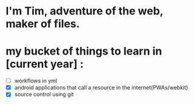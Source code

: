 # I'm Tim, adventure of the web, maker of files.
# my bucket of things to learn in [current year] :
- [ ] workflows in yml
- [x] android applications that call a resource in the internet(PWAs/webkit)
- [x] source control using git

<!---
NamesTim/NamesTim is a ✨ special ✨ repository because its `README.md` (this file) appears on your GitHub profile.
You can click the Preview link to take a look at your changes.
--->
